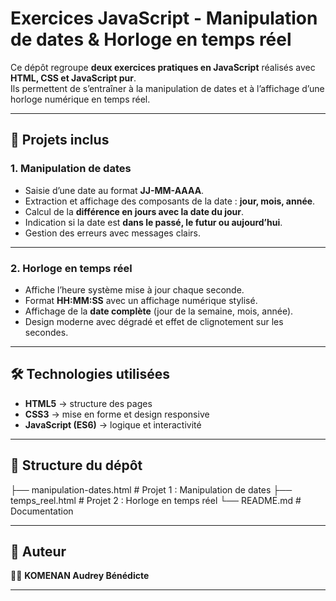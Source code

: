 # Exercices JavaScript - Manipulation de dates & Horloge en temps réel

Ce dépôt regroupe **deux exercices pratiques en JavaScript** réalisés avec **HTML, CSS et JavaScript pur**.  
Ils permettent de s’entraîner à la manipulation de dates et à l’affichage d’une horloge numérique en temps réel.

---

## 🚀 Projets inclus

### 1. Manipulation de dates
- Saisie d’une date au format **JJ-MM-AAAA**.
- Extraction et affichage des composants de la date : **jour, mois, année**.
- Calcul de la **différence en jours avec la date du jour**.
- Indication si la date est **dans le passé, le futur ou aujourd’hui**.
- Gestion des erreurs avec messages clairs.


---

### 2. Horloge en temps réel
- Affiche l’heure système mise à jour chaque seconde.
- Format **HH:MM:SS** avec un affichage numérique stylisé.
- Affichage de la **date complète** (jour de la semaine, mois, année).
- Design moderne avec dégradé et effet de clignotement sur les secondes.

---

## 🛠️ Technologies utilisées
- **HTML5** → structure des pages  
- **CSS3** → mise en forme et design responsive  
- **JavaScript (ES6)** → logique et interactivité  

---

## 📂 Structure du dépôt
├── manipulation-dates.html # Projet 1 : Manipulation de dates
├── temps_reel.html # Projet 2 : Horloge en temps réel
└── README.md # Documentation

---

## 📌 Auteur
👩‍💻 **KOMENAN Audrey Bénédicte**  

---

